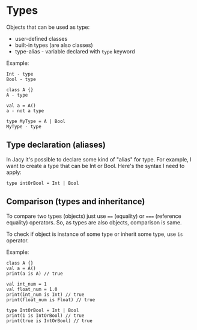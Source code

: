 # Types
Objects that can be used as type:
* user-defined classes
* built-in types (are also classes)
* type-alias - variable declared with `type` keyword 

Example:
```
Int - type
Bool - type

class A {}
A - type

val a = A()
a - not a type

type MyType = A | Bool
MyType - type
```

## Type declaration (aliases)
In Jacy it's possible to declare some kind of "alias" for type.
For example, I want to create a type that can be Int or Bool.
Here's the syntax I need to apply:
```
type intOrBool = Int | Bool
```

## Comparison (types and inheritance)
To compare two types (objects) just use `==` (equality) or `===` (reference equality) operators.
So, as types are also objects, comparison is same.

To check if object is instance of some type or inherit some type, use `is` operator.

Example:
```
class A {}
val a = A()
print(a is A) // true

val int_num = 1
val float_num = 1.0
print(int_num is Int) // true
print(float_num is Float) // true

type IntOrBool = Int | Bool
print(1 is IntOrBool) // true
print(true is IntOrBool) // true
```